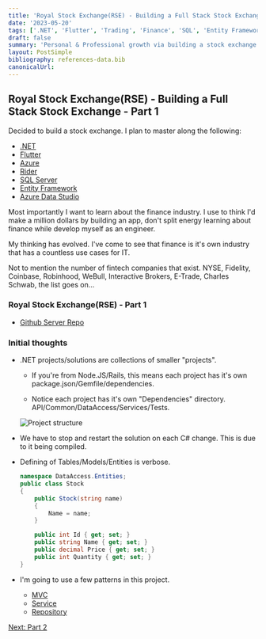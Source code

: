 ```yaml
---
title: 'Royal Stock Exchange(RSE) - Building a Full Stack Stock Exchange - Part 1'
date: '2023-05-20'
tags: ['.NET', 'Flutter', 'Trading', 'Finance', 'SQL', 'Entity Framework', 'Always be learning']
draft: false
summary: 'Personal & Professional growth via building a stock exchange with .NET, Entity Framework, Flutter, Azure & more.'
layout: PostSimple
bibliography: references-data.bib
canonicalUrl:
---
```


## Royal Stock Exchange(RSE) - Building a Full Stack Stock Exchange - Part 1

Decided to build a stock exchange. I plan to master along the following:

- [.NET](https://dotnet.microsoft.com/en-us/download/dotnet/7.0)
- [Flutter](https://flutter.dev/)
- [Azure](https://azure.microsoft.com/en-us)
- [Rider](https://www.jetbrains.com/rider/)
- [SQL Server](https://learn.microsoft.com/en-us/sql/linux/quickstart-install-connect-docker?view=sql-server-ver16&pivots=cs1-bash)
- [Entity Framework](https://learn.microsoft.com/en-us/aspnet/entity-framework)
- [Azure Data Studio](https://azure.microsoft.com/en-us/products/data-studio)

Most importantly I want to learn about the finance industry. I use to think I'd
make a million dollars by building an app, don't split energy learning about finance
while develop myself as an engineer.

My thinking has evolved. I've come to see that finance is it's own industry
that has a countless use cases for IT.

Not to mention the number of fintech companies that exist. NYSE, Fidelity, Coinbase,
Robinhood, WeBull, Interactive Brokers, E-Trade, Charles Schwab, the list goes on...

### Royal Stock Exchange(RSE) - Part 1

- [Github Server Repo](https://github.com/primetimetran/net-royalstockexchange)

### Initial thoughts

- .NET projects/solutions are collections of smaller "projects".

  - If you're from Node.JS/Rails, this means each project has it's own package.json/Gemfile/dependencies.

  - Notice each project has it's own "Dependencies" directory. API/Common/DataAccess/Services/Tests.

  ![Project structure](https://i.imgur.com/b6vGlJl.png)

- We have to stop and restart the solution on each C# change. This is due to it
  being compiled.

- Defining of Tables/Models/Entities is verbose.

  ```csharp
  namespace DataAccess.Entities;
  public class Stock
  {
      public Stock(string name)
      {
          Name = name;
      }

      public int Id { get; set; }
      public string Name { get; set; }
      public decimal Price { get; set; }
      public int Quantity { get; set; }
  }
  ```

- I'm going to use a few patterns in this project.

  - [MVC](https://learn.microsoft.com/en-us/aspnet/mvc/overview/older-versions-1/getting-started-with-mvc/getting-started-with-mvc-part1)
  - [Service](https://learn.microsoft.com/en-us/aspnet/mvc/overview/older-versions-1/models-data/validating-with-a-service-layer-cs)
  - [Repository](https://learn.microsoft.com/en-us/dotnet/architecture/microservices/microservice-ddd-cqrs-patterns/infrastructure-persistence-layer-design)

[Next: Part 2](https://loi-tran-blog.netlify.app/blog/rse%20pt%202%20-%20seeding%20data)
